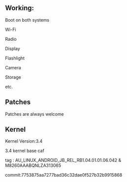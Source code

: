 Working:
------------
Boot on both systems

Wi-Fi

Radio

Display

Flashlight

Camera

Storage

etc.


Patches
-------------------------------
Patches are always welcome


Kernel
--------------------------------
Kernel Version:3.4

3.4 kernel base caf

tag : AU_LINUX_ANDROID_JB_REL_RB1.04.01.01.06.042 & M8260AAABQNLZA313065

commit:7753875aa7277bad36c32dae0f527b32b9915868
